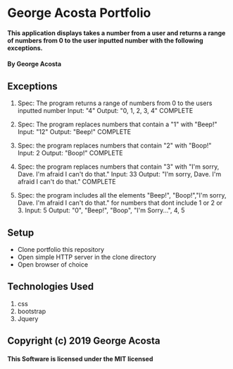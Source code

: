 # George Acosta Portfolio

#### This application displays takes a number from a user and returns a range of numbers from 0 to the user inputted number with the following exceptions.

#### By George Acosta

## Exceptions

1. Spec: The program returns a range of numbers from 0 to the users inputted number
Input: "4"
Output: "0, 1, 2, 3, 4"
COMPLETE

2. Spec: The program replaces numbers that contain a "1" with "Beep!"
Input: "12"
Output: "Beep!"
COMPLETE

3. Spec: the program replaces numbers that contain "2" with "Boop!"
Input: 2
Output: "Boop!"
COMPLETE

4. Spec: the program replaces numbers that contain "3" with "I'm sorry, Dave. I'm afraid I can't do that."
Input: 33
Output: "I'm sorry, Dave. I'm afraid I can't do that."
COMPLETE

5. Spec: the program includes all the elements  "Beep!", "Boop!","I'm sorry, Dave. I'm afraid I can't do that." for numbers that dont include 1 or 2 or 3.
Input: 5
Output: "0", "Beep!", "Boop", "I'm Sorry...", 4, 5

## Setup
* Clone portfolio this repository
* Open simple HTTP server in the clone directory
* Open browser of choice

## Technologies Used
1. css
2. bootstrap
3. Jquery



## Copyright (c) 2019 George Acosta
#### This Software is licensed under the MIT licensed

